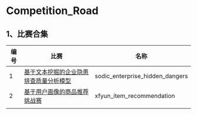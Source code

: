 # Competition_Road

## 1、比赛合集

| 编号 | 比赛                                                         | 名称                            |
| ---- | ------------------------------------------------------------ | ------------------------------- |
| 1    | [基于文本挖掘的企业隐患排查质量分析模型]()                   | sodic_enterprise_hidden_dangers |
| 2    | [基于用户画像的商品推荐挑战赛](http://challenge.xfyun.cn/topic/info?type=user-portrait) | xfyun_item_recommendation       |
|      |                                                              |                                 |


